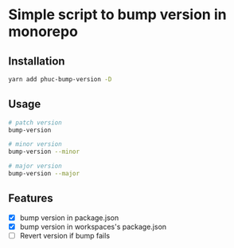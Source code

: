 # Simple script to bump version in monorepo

## Installation

```bash
yarn add phuc-bump-version -D
```


## Usage

```bash
# patch version
bump-version 

# minor version
bump-version --minor

# major version
bump-version --major
```

## Features

- [x] bump version in package.json
- [x] bump version in workspaces's package.json
- [ ] Revert version if bump fails
